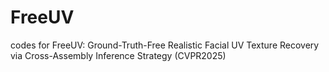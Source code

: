 # FreeUV
codes for FreeUV: Ground-Truth-Free Realistic Facial UV Texture Recovery via Cross-Assembly Inference Strategy (CVPR2025)
